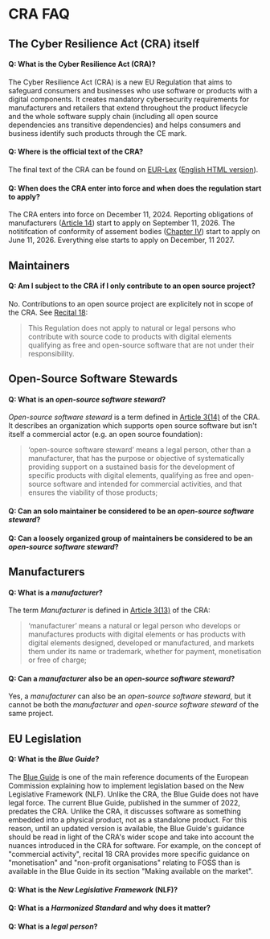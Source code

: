 # CRA FAQ

## The Cyber Resilience Act (CRA) itself

#### Q: What is the Cyber Resilience Act (CRA)?

The Cyber Resilience Act (CRA) is a new EU Regulation that aims to safeguard consumers and businesses who use software or products with a digital components. It creates mandatory cybersecurity requirements for manufacturers and retailers that extend throughout the product lifecycle and the whole software supply chain (including all open source dependencies ans transitive dependencies) and helps consumers and business identify such products through the CE mark.

#### Q: Where is the official text of the CRA?

The final text of the CRA can be found on [EUR-Lex][CRA] ([English HTML version][CRA HTML]).

#### Q: When does the CRA enter into force and when does the regulation start to apply?

The CRA enters into force on December 11, 2024. Reporting obligations of manufacturers ([Article 14][]) start to apply on September 11, 2026.
The notitifcation of conformity of assement bodies ([Chapter IV][]) start to apply on June 11, 2026. Everything else starts to apply on December, 11 2027.

## Maintainers

#### Q: Am I subject to the CRA if I only contribute to an open source project?

No. Contributions to an open source project are explicitely not in scope of the CRA. See [Recital 18][]: 

> This Regulation does not apply to natural or legal persons who contribute with source code to products with digital elements qualifying as free and open-source software that are not under their responsibility.

## Open-Source Software Stewards

#### Q: What is an _open-source software steward_?

_Open-source software steward_ is a term defined in [Article 3(14)][] of the CRA. It describes an organization which supports open source software but isn't itself a commercial actor (e.g. an open source foundation):

> ‘open-source software steward’ means a legal person, other than a manufacturer, that has the purpose or objective of systematically providing support on a sustained basis for the development of specific products with digital elements, qualifying as free and open-source software and intended for commercial activities, and that ensures the viability of those products;

#### Q: Can an solo maintainer be considered to be an _open-source software steward_?

#### Q: Can a loosely organized group of maintainers be considered to be an _open-source software steward_?

## Manufacturers

#### Q: What is a _manufacturer_?

The term _Manufacturer_ is defined in [Article 3(13)][] of the CRA:
	
> ‘manufacturer’ means a natural or legal person who develops or manufactures products with digital elements or has products with digital elements designed, developed or manufactured, and markets them under its name or trademark, whether for payment, monetisation or free of charge;

#### Q: Can a _manufacturer_ also be an _open-source software steward_?

Yes, a _manufacturer_ can also be an _open-source software steward_, but it cannot be both the _manufacturer_ and _open-source software steward_ of the same project.

## EU Legislation

#### Q: What is the _Blue Guide_?

The [Blue Guide][] is one of the main reference documents of the European Commission explaining how to implement legislation based on the New Legislative Framework (NLF). Unlike the CRA, the Blue Guide does not have legal force. The current Blue Guide, published in the summer of 2022, predates the CRA. Unlike the CRA, it discusses software as something embedded into a physical product, not as a standalone product.
For this reason, until an updated version is available, the Blue Guide's guidance should be read in light of the CRA's wider scope and take into account the nuances introduced in the CRA for software. For example, on the concept of "commercial activity", recital 18 CRA provides more specific guidance on "monetisation" and "non-profit organisations" relating to FOSS than is available in the Blue Guide in its section "Making available on the market".

#### Q: What is the _New Legislative Framework_ (NLF)?

#### Q: What is a _Harmonized Standard_ and why does it matter?

#### Q: What is a _legal person_?


[CRA]: https://eur-lex.europa.eu/eli/reg/2024/2847/oj
[CRA HTML]: https://eur-lex.europa.eu/legal-content/EN/TXT/HTML/?uri=OJ:L_202402847
[Recital 18]: https://eur-lex.europa.eu/legal-content/EN/TXT/HTML/?uri=OJ:L_202402847#rct_18
[Article 3(13)]: https://eur-lex.europa.eu/legal-content/EN/TXT/HTML/?uri=OJ:L_202402847#art_3
[Article 3(14)]: https://eur-lex.europa.eu/legal-content/EN/TXT/HTML/?uri=OJ:L_202402847#art_3
[Article 14]: https://eur-lex.europa.eu/legal-content/EN/TXT/HTML/?uri=OJ:L_202402847#art_14
[Chapter IV]: https://eur-lex.europa.eu/legal-content/EN/TXT/HTML/?uri=OJ:L_202402847#cpt_IV

[Blue Guide]: https://eur-lex.europa.eu/legal-content/EN/TXT/HTML/?uri=CELEX:52022XC0629(04)
